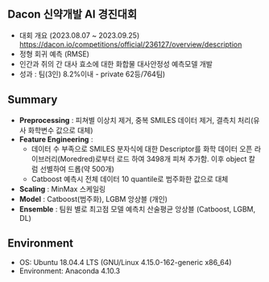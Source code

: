 ## Dacon 신약개발 AI 경진대회

- 대회 개요 (2023.08.07 ~ 2023.09.25) https://dacon.io/competitions/official/236127/overview/description
- 정형 회귀 예측 (RMSE)
- 인간과 쥐의 간 대사 효소에 대한 화합물 대사안정성 예측모델 개발 
- 성과 : 팀(3인) 8.2%이내 - private 62등/764팀)

## Summary
- **Preprocessing** : 피쳐별 이상치 제거, 중복 SMILES 데이터 제거, 결측치 처리(유사 화학변수 값으로 대체)
- **Feature Engineering** :
  - 데이터 수 부족으로 SMILES 분자식에 대한 Descriptor를 화학 데이터 오픈 라이브러리(Moredred)로부터 로드 하여 3498개 피쳐 추가함. 이후 object 칼럼 선별하여 드롭(약 500개)
  - Catboost 예측시 전체 데이터 10 quantile로 범주화한 값으로 대체 
- **Scaling** : MinMax 스케일링 
- **Model** : Catboost(범주화), LGBM 앙상블 (개인)
- **Ensemble** : 팀원 별로 최고점 모델 예측치 산술평균 앙상블 (Catboost, LGBM, DL)

## Environment
- OS: Ubuntu 18.04.4 LTS (GNU/Linux 4.15.0-162-generic x86_64)
- Environment: Anaconda 4.10.3
